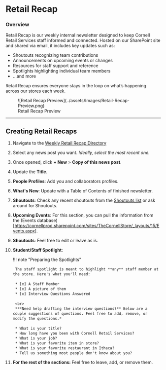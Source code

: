 # Retail Recap

### Overview

Retail Recap is our weekly internal newsletter designed to keep Cornell Retail Services staff informed and connected. Hosted on our SharePoint site and shared via email, it includes key updates such as:

*   Shoutouts recognizing team contributions
*   Announcements on upcoming events or changes
*	Resources for staff support and reference
*	Spotlights highlighting individual team members
*	…and more

Retail Recap ensures everyone stays in the loop on what’s happening across our stores each week.

<figure markdown="span">
    ![Retail Recap Preview](../assets/Images/Retail-Recap-Preview.png)
    <figcaption>Retail Recap Preview</figcaption>
    </figure>

---


## Creating Retail Recaps

1.  Navigate to the [Weekly Retail Recap Directory](https://cornellprod.sharepoint.com/sites/TheCornellStore/_layouts/15/news.aspx?title=Weekly%20Retail%20Recap&newsSource=1&instanceId=33e0d72e-31f7-4649-b472-4ef26a2903ba&webPartId=8c88f208-6c77-4bdb-86a0-0c47b4316588&serverRelativeUrl=%2Fsites%2FTheCornellStore%2FSitePages%2FSCHome.aspx&pagesListId=1c509e17-ee03-4400-bae4-631e25156cb4)

1. Select any news post you want. *Ideally, select the most recent one.*
1. Once opened, click **+ New** > **Copy of this news post**.
1. Update the **Title**.
1. **People Profiles**: Add you and collaborators profiles.
1. **What's New**: Update with a Table of Contents of finished newsletter.
1. **Shoutouts**: Check any recent shoutouts from the [Shoutouts list](https://cornellprod.sharepoint.com/sites/TheCornellStore/Lists/Shoutouts/AllItems.aspx?viewid=876c5499%2D5335%2D4fdf%2D87f9%2D5f8304f3d2d5) or ask around for Shoutouts.
1. **Upcoming Events**: For this section, you can pull the information from the (Events database)[https://cornellprod.sharepoint.com/sites/TheCornellStore/_layouts/15/Events.aspx]. 
1. **Shoutouts**: Feel free to edit or leave as is.
1. **Student/Staff Spotlight**: 

    !!! note "Preparing the Spotlights"

        The staff spotlight is meant to highlight **any** staff member at the store. Here's what you'll need:
        
        * [x] A Staff Member
        * [x] A picture of them
        * [x] Interview Questions Answered
        
        <br>
        ***Need help drafting the interview questions?** Below are a couple suggestions of questions. Feel free to add, remove, or modify the questions.*
        
        * What is your title? 
        * How long have you been with Cornell Retail Services?
        * What is your job? 
        * What is your favorite item in store? 
        * What is your favorite restaurant in Ithaca? 
        * Tell us something most people don't know about you?

1. **For the rest of the sections:** Feel free to leave, add, or remove them. 